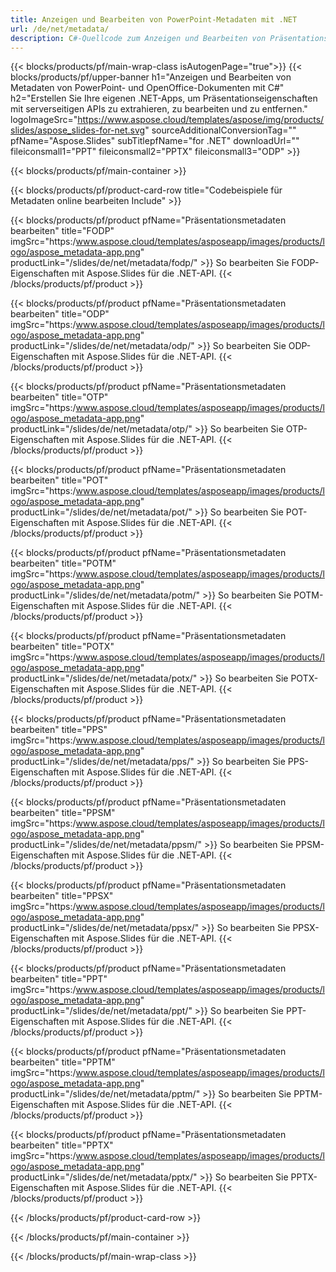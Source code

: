 ```yaml
---
title: Anzeigen und Bearbeiten von PowerPoint-Metadaten mit .NET
url: /de/net/metadata/
description: C#-Quellcode zum Anzeigen und Bearbeiten von Präsentationseigenschaften
---
```


{{< blocks/products/pf/main-wrap-class isAutogenPage="true">}}
{{< blocks/products/pf/upper-banner h1="Anzeigen und Bearbeiten von Metadaten von PowerPoint- und OpenOffice-Dokumenten mit C#" h2="Erstellen Sie Ihre eigenen .NET-Apps, um Präsentationseigenschaften mit serverseitigen APIs zu extrahieren, zu bearbeiten und zu entfernen." logoImageSrc="https://www.aspose.cloud/templates/aspose/img/products/slides/aspose_slides-for-net.svg" sourceAdditionalConversionTag="" pfName="Aspose.Slides" subTitlepfName="for .NET" downloadUrl="" fileiconsmall1="PPT" fileiconsmall2="PPTX" fileiconsmall3="ODP" >}}

{{< blocks/products/pf/main-container >}}

{{< blocks/products/pf/product-card-row title="Codebeispiele für Metadaten online bearbeiten Include" >}}

{{< blocks/products/pf/product pfName="Präsentationsmetadaten bearbeiten" title="FODP" imgSrc="https:/www.aspose.cloud/templates/asposeapp/images/products/logo/aspose_metadata-app.png" productLink="/slides/de/net/metadata/fodp/" >}}
So bearbeiten Sie FODP-Eigenschaften mit Aspose.Slides für die .NET-API.
{{< /blocks/products/pf/product >}}

{{< blocks/products/pf/product pfName="Präsentationsmetadaten bearbeiten" title="ODP" imgSrc="https:/www.aspose.cloud/templates/asposeapp/images/products/logo/aspose_metadata-app.png" productLink="/slides/de/net/metadata/odp/" >}}
So bearbeiten Sie ODP-Eigenschaften mit Aspose.Slides für die .NET-API.
{{< /blocks/products/pf/product >}}

{{< blocks/products/pf/product pfName="Präsentationsmetadaten bearbeiten" title="OTP" imgSrc="https:/www.aspose.cloud/templates/asposeapp/images/products/logo/aspose_metadata-app.png" productLink="/slides/de/net/metadata/otp/" >}}
So bearbeiten Sie OTP-Eigenschaften mit Aspose.Slides für die .NET-API.
{{< /blocks/products/pf/product >}}

{{< blocks/products/pf/product pfName="Präsentationsmetadaten bearbeiten" title="POT" imgSrc="https:/www.aspose.cloud/templates/asposeapp/images/products/logo/aspose_metadata-app.png" productLink="/slides/de/net/metadata/pot/" >}}
So bearbeiten Sie POT-Eigenschaften mit Aspose.Slides für die .NET-API.
{{< /blocks/products/pf/product >}}

{{< blocks/products/pf/product pfName="Präsentationsmetadaten bearbeiten" title="POTM" imgSrc="https:/www.aspose.cloud/templates/asposeapp/images/products/logo/aspose_metadata-app.png" productLink="/slides/de/net/metadata/potm/" >}}
So bearbeiten Sie POTM-Eigenschaften mit Aspose.Slides für die .NET-API.
{{< /blocks/products/pf/product >}}

{{< blocks/products/pf/product pfName="Präsentationsmetadaten bearbeiten" title="POTX" imgSrc="https:/www.aspose.cloud/templates/asposeapp/images/products/logo/aspose_metadata-app.png" productLink="/slides/de/net/metadata/potx/" >}}
So bearbeiten Sie POTX-Eigenschaften mit Aspose.Slides für die .NET-API.
{{< /blocks/products/pf/product >}}

{{< blocks/products/pf/product pfName="Präsentationsmetadaten bearbeiten" title="PPS" imgSrc="https:/www.aspose.cloud/templates/asposeapp/images/products/logo/aspose_metadata-app.png" productLink="/slides/de/net/metadata/pps/" >}}
So bearbeiten Sie PPS-Eigenschaften mit Aspose.Slides für die .NET-API.
{{< /blocks/products/pf/product >}}

{{< blocks/products/pf/product pfName="Präsentationsmetadaten bearbeiten" title="PPSM" imgSrc="https:/www.aspose.cloud/templates/asposeapp/images/products/logo/aspose_metadata-app.png" productLink="/slides/de/net/metadata/ppsm/" >}}
So bearbeiten Sie PPSM-Eigenschaften mit Aspose.Slides für die .NET-API.
{{< /blocks/products/pf/product >}}

{{< blocks/products/pf/product pfName="Präsentationsmetadaten bearbeiten" title="PPSX" imgSrc="https:/www.aspose.cloud/templates/asposeapp/images/products/logo/aspose_metadata-app.png" productLink="/slides/de/net/metadata/ppsx/" >}}
So bearbeiten Sie PPSX-Eigenschaften mit Aspose.Slides für die .NET-API.
{{< /blocks/products/pf/product >}}

{{< blocks/products/pf/product pfName="Präsentationsmetadaten bearbeiten" title="PPT" imgSrc="https:/www.aspose.cloud/templates/asposeapp/images/products/logo/aspose_metadata-app.png" productLink="/slides/de/net/metadata/ppt/" >}}
So bearbeiten Sie PPT-Eigenschaften mit Aspose.Slides für die .NET-API.
{{< /blocks/products/pf/product >}}

{{< blocks/products/pf/product pfName="Präsentationsmetadaten bearbeiten" title="PPTM" imgSrc="https:/www.aspose.cloud/templates/asposeapp/images/products/logo/aspose_metadata-app.png" productLink="/slides/de/net/metadata/pptm/" >}}
So bearbeiten Sie PPTM-Eigenschaften mit Aspose.Slides für die .NET-API.
{{< /blocks/products/pf/product >}}

{{< blocks/products/pf/product pfName="Präsentationsmetadaten bearbeiten" title="PPTX" imgSrc="https:/www.aspose.cloud/templates/asposeapp/images/products/logo/aspose_metadata-app.png" productLink="/slides/de/net/metadata/pptx/" >}}
So bearbeiten Sie PPTX-Eigenschaften mit Aspose.Slides für die .NET-API.
{{< /blocks/products/pf/product >}}



{{< /blocks/products/pf/product-card-row >}}

{{< /blocks/products/pf/main-container >}}
    
{{< /blocks/products/pf/main-wrap-class >}}